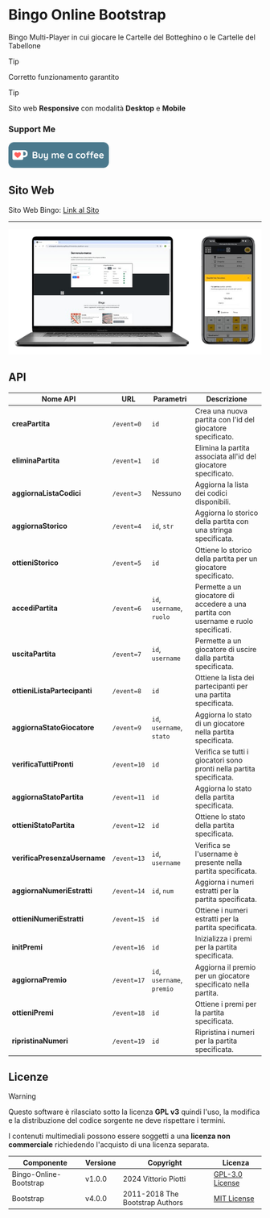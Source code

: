
# Bingo Online Bootstrap
Bingo Multi-Player in cui giocare le Cartelle del Botteghino o le Cartelle del Tabellone


> [!TIP]
> Corretto funzionamento garantito

> [!TIP]
> Sito web **Responsive** con modalità **Desktop** e **Mobile**

### Support Me

[<img width="200" src="https://github.com/vittorioPiotti/vittorioPiotti/blob/main/immagini/support.png"/>](https://ko-fi.com/vittoriopiotti)







## Sito Web

Sito Web Bingo: [Link al Sito](https://vittoriopiotti.altervista.org/Bingo/Online/index.php)

---

<img src="https://github.com/vittorioPiotti/Bingo-Online-Bootstrap/blob/main/socialpreview51.png" />




## API

| Nome API                | URL                    | Parametri                           | Descrizione                                                                    |
|-------------------------|------------------------|-------------------------------------|--------------------------------------------------------------------------------|
| **creaPartita**         | `/event=0`             | `id`                                | Crea una nuova partita con l'id del giocatore specificato.                      |
| **eliminaPartita**      | `/event=1`             | `id`                                | Elimina la partita associata all'id del giocatore specificato.                  |
| **aggiornaListaCodici** | `/event=3`             | Nessuno                             | Aggiorna la lista dei codici disponibili.                                       |
| **aggiornaStorico**     | `/event=4`             | `id`, `str`                         | Aggiorna lo storico della partita con una stringa specificata.                  |
| **ottieniStorico**      | `/event=5`             | `id`                                | Ottiene lo storico della partita per un giocatore specificato.                  |
| **accediPartita**       | `/event=6`             | `id`, `username`, `ruolo`           | Permette a un giocatore di accedere a una partita con username e ruolo specificati. |
| **uscitaPartita**       | `/event=7`             | `id`, `username`                    | Permette a un giocatore di uscire dalla partita specificata.                    |
| **ottieniListaPartecipanti** | `/event=8`        | `id`                                | Ottiene la lista dei partecipanti per una partita specificata.                  |
| **aggiornaStatoGiocatore** | `/event=9`          | `id`, `username`, `stato`           | Aggiorna lo stato di un giocatore nella partita specificata.                   |
| **verificaTuttiPronti**  | `/event=10`           | `id`                                | Verifica se tutti i giocatori sono pronti nella partita specificata.           |
| **aggiornaStatoPartita** | `/event=11`           | `id`                                | Aggiorna lo stato della partita specificata.                                    |
| **ottieniStatoPartita** | `/event=12`           | `id`                                | Ottiene lo stato della partita specificata.                                     |
| **verificaPresenzaUsername** | `/event=13`        | `id`, `username`                    | Verifica se l'username è presente nella partita specificata.                   |
| **aggiornaNumeriEstratti** | `/event=14`          | `id`, `num`                         | Aggiorna i numeri estratti per la partita specificata.                          |
| **ottieniNumeriEstratti** | `/event=15`           | `id`                                | Ottiene i numeri estratti per la partita specificata.                           |
| **initPremi**           | `/event=16`            | `id`                                | Inizializza i premi per la partita specificata.                                 |
| **aggiornaPremio**      | `/event=17`            | `id`, `username`, `premio`          | Aggiorna il premio per un giocatore specificato nella partita.                  |
| **ottieniPremi**        | `/event=18`            | `id`                                | Ottiene i premi per la partita specificata.                                      |
| **ripristinaNumeri**    | `/event=19`            | `id`                                | Ripristina i numeri per la partita specificata.                                  |


## Licenze

> [!WARNING]
> Questo software è rilasciato sotto la licenza **GPL v3** quindi l'uso, la modifica e la distribuzione del codice sorgente ne deve rispettare i termini.
> 
> I contenuti multimediali possono essere soggetti a una **licenza non commerciale** richiedendo l'acquisto di una licenza separata.


| Componente         | Versione  | Copyright                         | Licenza                                                       |
|--------------------|-----------|-----------------------------------|---------------------------------------------------------------|
| Bingo-Online-Bootstrap | v1.0.0    | 2024 Vittorio Piotti              | [GPL-3.0 License](https://github.com/vittorioPiotti/Bingo-Online-Bootstrap/blob/main/LICENSE.md) |
| Bootstrap          | v4.0.0    | 2011-2018 The Bootstrap Authors   | [MIT License](https://github.com/twbs/bootstrap/blob/master/LICENSE) |

